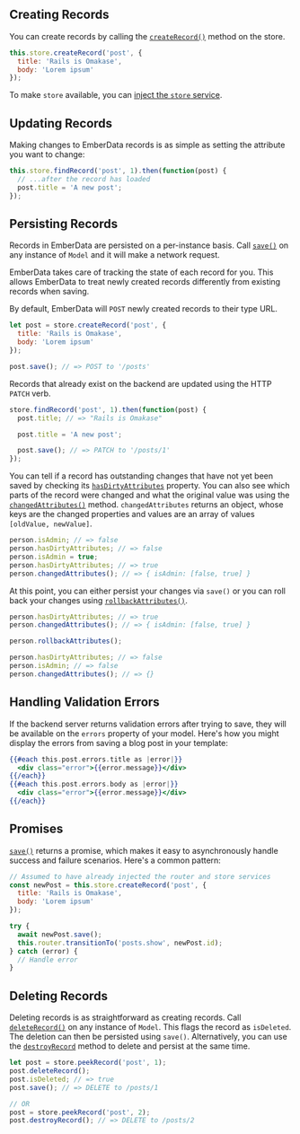 ## Creating Records

You can create records by calling the
[`createRecord()`](https://api.emberjs.com/ember-data/5.1.0/classes/Store/methods/createRecord?anchor=createRecord)
method on the store.

```javascript
this.store.createRecord('post', {
  title: 'Rails is Omakase',
  body: 'Lorem ipsum'
});
```

To make `store` available, you can [inject the `store` service](../#toc_injecting-the-store).

## Updating Records

Making changes to EmberData records is as simple as setting the attribute you
want to change:

```javascript
this.store.findRecord('post', 1).then(function(post) {
  // ...after the record has loaded
  post.title = 'A new post';
});
```

## Persisting Records

Records in EmberData are persisted on a per-instance basis.
Call [`save()`](https://api.emberjs.com/ember-data/5.1.0/classes/Model/methods/save?anchor=save)
on any instance of `Model` and it will make a network request.

EmberData takes care of tracking the state of each record for
you. This allows EmberData to treat newly created records differently
from existing records when saving.

By default, EmberData will `POST` newly created records to their type URL.

```javascript
let post = store.createRecord('post', {
  title: 'Rails is Omakase',
  body: 'Lorem ipsum'
});

post.save(); // => POST to '/posts'
```

Records that already exist on the backend are updated using the HTTP `PATCH` verb.

```javascript
store.findRecord('post', 1).then(function(post) {
  post.title; // => "Rails is Omakase"

  post.title = 'A new post';

  post.save(); // => PATCH to '/posts/1'
});
```

You can tell if a record has outstanding changes that have not yet been
saved by checking its
[`hasDirtyAttributes`](https://api.emberjs.com/ember-data/5.1.0/classes/Model/properties/hasDirtyAttributes?anchor=hasDirtyAttributes)
property. You can also see which parts of
the record were changed and what the original value was using the
[`changedAttributes()`](https://api.emberjs.com/ember-data/5.1.0/classes/Model/methods/changedAttributes?anchor=changedAttributes)
method. `changedAttributes` returns an object, whose keys are the changed
properties and values are an array of values `[oldValue, newValue]`.

```javascript
person.isAdmin; // => false
person.hasDirtyAttributes; // => false
person.isAdmin = true;
person.hasDirtyAttributes; // => true
person.changedAttributes(); // => { isAdmin: [false, true] }
```

At this point, you can either persist your changes via `save()` or you can roll back your changes using [`rollbackAttributes()`](https://api.emberjs.com/ember-data/5.1.0/classes/Model/methods/rollbackAttributes?anchor=rollbackAttributes).

```javascript
person.hasDirtyAttributes; // => true
person.changedAttributes(); // => { isAdmin: [false, true] }

person.rollbackAttributes();

person.hasDirtyAttributes; // => false
person.isAdmin; // => false
person.changedAttributes(); // => {}
```

## Handling Validation Errors

If the backend server returns validation errors after trying to save, they will
be available on the `errors` property of your model. Here's how you might display
the errors from saving a blog post in your template:

```handlebars
{{#each this.post.errors.title as |error|}}
  <div class="error">{{error.message}}</div>
{{/each}}
{{#each this.post.errors.body as |error|}}
  <div class="error">{{error.message}}</div>
{{/each}}
```

## Promises

[`save()`](https://api.emberjs.com/ember-data/5.1.0/classes/Model/methods/save?anchor=save) returns
a promise, which makes it easy to asynchronously handle success and failure
scenarios. Here's a common pattern:

```javascript
// Assumed to have already injected the router and store services
const newPost = this.store.createRecord('post', {
  title: 'Rails is Omakase',
  body: 'Lorem ipsum'
});

try {
  await newPost.save();
  this.router.transitionTo('posts.show', newPost.id);
} catch (error) {
  // Handle error
}
```

## Deleting Records

Deleting records is as straightforward as creating records. Call [`deleteRecord()`](https://api.emberjs.com/ember-data/5.1.0/classes/Model/methods/deleteRecord?anchor=deleteRecord)
on any instance of `Model`. This flags the record as `isDeleted`. The
deletion can then be persisted using `save()`. Alternatively, you can use
the [`destroyRecord`](https://api.emberjs.com/ember-data/5.1.0/classes/Model/methods/destroyRecord?anchor=destroyRecord) method to delete and persist at the same time.

```javascript
let post = store.peekRecord('post', 1);
post.deleteRecord();
post.isDeleted; // => true
post.save(); // => DELETE to /posts/1

// OR
post = store.peekRecord('post', 2);
post.destroyRecord(); // => DELETE to /posts/2
```

<!-- eof - needed for pages that end in a code block  -->
